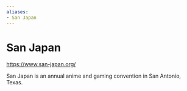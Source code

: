 ```yaml
---
aliases:
- San Japan
---
```


# San Japan

https://www.san-japan.org/

San Japan is an annual anime and gaming convention in San Antonio, Texas.
